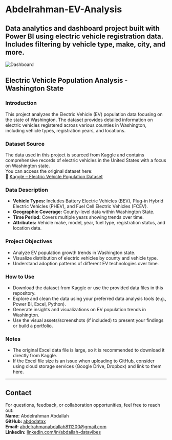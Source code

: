 # Abdelrahman-EV-Analysis

Data analytics and dashboard project built with Power BI using electric vehicle registration data. Includes filtering by vehicle type, make, city, and more.
--- 
![Dashboard](https://example.com/image.png)

## Electric Vehicle Population Analysis - Washington State

### Introduction  
This project analyzes the Electric Vehicle (EV) population data focusing on the state of Washington. The dataset provides detailed information on electric vehicles registered across various counties in Washington, including vehicle types, registration years, and locations.

### Dataset Source  
The data used in this project is sourced from Kaggle and contains comprehensive records of electric vehicles in the United States with a focus on Washington state.  
You can access the original dataset here:  
🔗 [Kaggle – Electric Vehicle Population Dataset](https://www.kaggle.com/datasets/yashusinghal/electric-vehicle-population-dataset?utm_source=chatgpt.com)

### Data Description  
- **Vehicle Types:** Includes Battery Electric Vehicles (BEV), Plug-in Hybrid Electric Vehicles (PHEV), and Fuel Cell Electric Vehicles (FCEV).  
- **Geographic Coverage:** County-level data within Washington State.  
- **Time Period:** Covers multiple years showing trends over time.  
- **Attributes:** Vehicle make, model, year, fuel type, registration status, and location data.

### Project Objectives  
- Analyze EV population growth trends in Washington state.  
- Visualize distribution of electric vehicles by county and vehicle type.  
- Understand adoption patterns of different EV technologies over time.

### How to Use  
- Download the dataset from Kaggle or use the provided data files in this repository.  
- Explore and clean the data using your preferred data analysis tools (e.g., Power BI, Excel, Python).  
- Generate insights and visualizations on EV population trends in Washington.  
- Use the visual assets/screenshots (if included) to present your findings or build a portfolio.

### Notes  
- The original Excel data file is large, so it is recommended to download it directly from Kaggle.  
- If the Excel file size is an issue when uploading to GitHub, consider using cloud storage services (Google Drive, Dropbox) and link to them here.

---

## Contact

For questions, feedback, or collaboration opportunities, feel free to reach out:  
**Name:** Abdelrahman Abdallah  
**GitHub:** [abdodatax](https://github.com/abdodatax)  
**Email:** abdelrahmanabdallah811200@gmail.com  
**LinkedIn:** [linkedin.com/in/abdallah-datavibes](https://www.linkedin.com/in/abdallah-datavibes)
